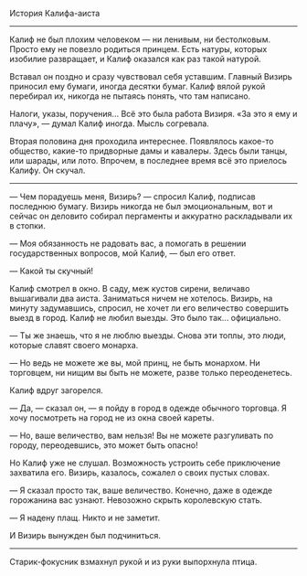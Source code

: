 История Калифа-аиста

* * *

Калиф не был плохим человеком — ни ленивым, ни бестолковым. Просто ему не повезло родиться принцем. Есть натуры, которых изобилие развращает, и Калиф оказался как раз такой натурой.

Вставал он поздно и сразу чувствовал себя уставшим. Главный Визирь приносил ему бумаги, иногда десятки бумаг. Калиф вялой рукой перебирал их, никогда не пытаясь понять, что там написано.

Налоги, указы, поручения... Всё это была работа Визиря. «За это я ему и плачу», — думал Калиф иногда. Мысль согревала.

Вторая половина дня проходила интереснее. Появлялось какое-то общество, какие-то придворные дамы и кавалеры. Здесь были танцы, или шарады, или лото. Впрочем, в последнее время всё это приелось Калифу. Он скучал.

* * *

— Чем порадуешь меня, Визирь? — спросил Калиф, подписав последнюю бумагу. Визирь никогда не был эмоциональным, вот и сейчас он деловито собирал пергаменты и аккуратно раскладывали их в стопки.

— Моя обязанность не радовать вас, а помогать в решении государственных вопросов, мой Калиф, — был его ответ.

— Какой ты скучный!

Калиф смотрел в окно. В саду, меж кустов сирени, величаво вышагивали два аиста. Заниматься ничем не хотелось. Визирь, на минуту задумавшись, спросил, не хочет ли его величество совершить выезд в город. Калиф не любил выезды. Это было так... официально.

— Ты же знаешь, что я не люблю выезды. Снова эти топлы, это люди, которые славят своего монарха.

— Но ведь не можете же вы, мой принц, не быть монархом. Ни торговцем, ни нищим вы быть не можете, разве только переоденетесь.

Калиф вдруг загорелся.

— Да, — сказал он, — я пойду в город в одежде обычного торговца. Я хочу посмотреть на город не из окна своей кареты.

— Но, ваше величество, вам нельзя! Вы не можете разгуливать по городу, переодевшись, это может быть опасно!

Но Калиф уже не слушал. Возможность устроить себе приключение захватила его. Визирь, казалось, сожалел о своих пустых словах.

— Я сказал просто так, ваше величество. Конечно, даже в одежде горожанина вас узнают. Невозожно скрыть королевскую стать.

— Я надену плащ. Никто и не заметит.

И Визирь вынужден был подчиниться.

* * *

Старик-фокусник взмахнул рукой и из руки выпорхнула птица.